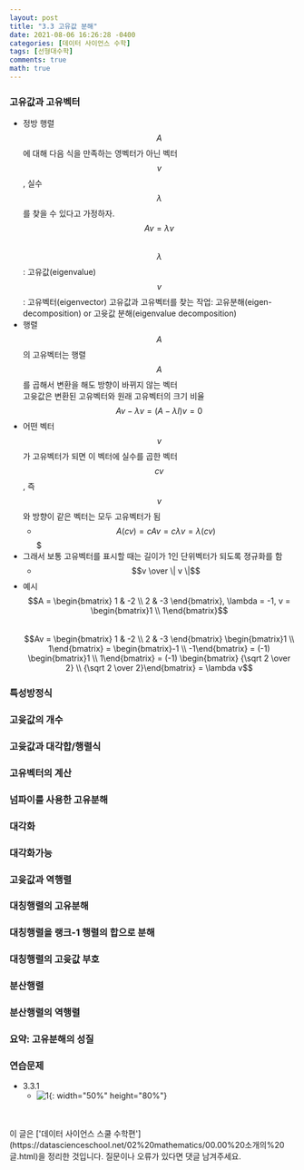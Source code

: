 ```yaml
---
layout: post
title: "3.3 고유값 분해"
date: 2021-08-06 16:26:28 -0400
categories: [데이터 사이언스 수학]
tags: [선형대수학]
comments: true
math: true
---
```


### 고유값과 고유벡터
- 정방 행렬 $$A$$에 대해 다음 식을 만족하는 영벡터가 아닌 벡터 $$v$$, 실수 $$\lambda$$ 를 찾을 수 있다고 가정하자. <br/>
$$Av = \lambda v$$ <br/>
$$\lambda$$: 고유값(eigenvalue)
$$v$$: 고유벡터(eigenvector)
고유값과 고유벡터를 찾는 작업: 고유분해(eigen-decomposition) or 고윳값 분해(eigenvalue decomposition)
- 행렬 $$A$$의 고유벡터는 행렬 $$A$$를 곱해서 변환을 해도 방향이 바뀌지 않는 벡터<br/>
고윳값은 변환된 고유벡터와 원래 고유벡터의 크기 비율 <br/>
$$Av- \lambda v = (A -\lambda I)v = 0$$
- 어떤 벡터 $$v$$가 고유벡터가 되면 이 벡터에 실수를 곱한 벡터 $$cv$$, 즉 $$v$$와 방향이 같은 벡터는 모두 고유벡터가 됨
    - $$A(cv) = cAv = c \lambda v = \lambda (cv)$$$
- 그래서 보통 고유벡터를 표시할 때는 길이가 1인 단위벡터가 되도록 졍규화를 함
    - $$v \over \| v \|$$ 
- 예시 <br/>
$$A = \begin{bmatrix} 1 & -2 \\ 2 & -3 \end{bmatrix}, \lambda = -1, v = \begin{bmatrix}1 \\ 1\end{bmatrix}$$ <br/>
$$Av = \begin{bmatrix} 1 & -2 \\ 2 & -3 \end{bmatrix} \begin{bmatrix}1 \\ 1\end{bmatrix} = \begin{bmatrix}-1 \\ -1\end{bmatrix} = (-1) \begin{bmatrix}1 \\ 1\end{bmatrix} = (-1) \begin{bmatrix} {\sqrt 2 \over 2} \\ {\sqrt 2 \over 2}\end{bmatrix} = \lambda v$$

### 특성방정식

### 고윳값의 개수
### 고윳값과 대각합/행렬식
### 고유벡터의 계산
### 넘파이를 사용한 고유분해
### 대각화
### 대각화가능
### 고윳값과 역행렬
### 대칭행렬의 고유분해
### 대칭행렬을 랭크-1 행렬의 합으로 분해
### 대칭행렬의 고윳값 부호
### 분산행렬
### 분산행렬의 역행렬
### 요약: 고유분해의 성질

### 연습문제
- 3.3.1
    - ![1](/images/linearalgebra/3_3/1.png){: width="50%" height="80%"} 

<br/>
<br/>
이 글은 ['데이터 사이언스 스쿨 수학편'](https://datascienceschool.net/02%20mathematics/00.00%20소개의%20글.html)을 정리한 것입니다.
질문이나 오류가 있다면 댓글 남겨주세요.